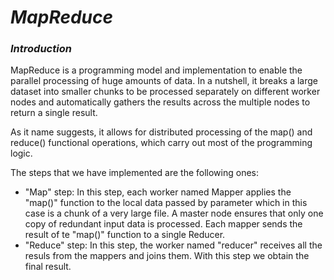 # *MapReduce*
### *Introduction*

MapReduce is a programming model and implementation to enable the parallel processing of huge amounts of data. In a nutshell, it breaks a large dataset into smaller chunks to be processed separately on different worker nodes and automatically gathers the results across the multiple nodes to return a single result. 

As it name suggests, it allows for distributed processing of the map() and reduce() functional operations, which carry out most of the programming logic. 

The steps that we have implemented are the following ones:
* "Map" step: In this step, each worker named Mapper applies the "map()" function to the local data passed by parameter which in this case is a chunk of a very large file. A master node ensures that only one copy of redundant input data is processed. Each mapper sends the result of te "map()" function to a single Reducer.
* "Reduce" step: In this step, the worker named "reducer" receives all the resuls from the mappers and joins them. With this step we obtain the final result.



